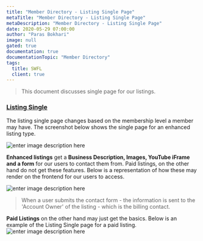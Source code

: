 ```yaml
---
title: "Member Directory - Listing Single Page"
metaTitle: "Member Directory - Listing Single Page"
metaDescription: "Member Directory - Listing Single Page"
date: 2020-05-29 07:00:00
author: "Paras Bokhari"
image: null
gated: true
documentation: true
documentationTopic: "Member Directory"
tags:
  title: SWFL
  client: true
---
```


> This document discusses single page for our listings.

### [Listing Single](https://bonitaprod.wpengine.com/listing/naples-daily/)

The listing single page changes based on the membership level a member may have. The screenshot below shows the single page for an enhanced listing type.

![enter image description here](https://i.imgur.com/C1in6A6.png)

**Enhanced listings** get a **Business Description, Images, YouTube iFrame and a form** for our users to contact them from. Paid listings, on the other hand do not get these features. Below is a representation of how these may render on the frontend for our users to access.

![enter image description here](https://i.imgur.com/Mw3z2CC.png)

> When a user submits the contact form - the information is sent to the 'Account Owner' of the listing - which is the billing contact.

**Paid Listings** on the other hand may just get the basics. Below is an example of the Listing Single page for a paid listing.
![enter image description here](https://i.imgur.com/SSllxYP.png)
